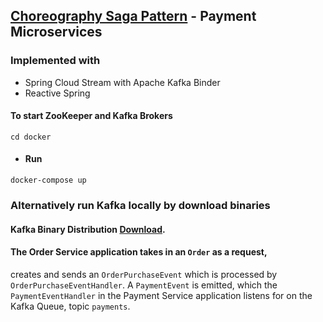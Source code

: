 ## [Choreography Saga Pattern](https://docs.microsoft.com/en-us/azure/architecture/reference-architectures/saga/saga) - Payment Microservices

### Implemented with 
- Spring Cloud Stream with Apache Kafka Binder
- Reactive Spring

#### To start ZooKeeper and Kafka Brokers
```
cd docker
```

- #### Run 
```
docker-compose up
```

### Alternatively run Kafka locally by download binaries
#### Kafka Binary Distribution [Download](http://apachemirror.wuchna.com/kafka/2.3.1).

#### The Order Service application takes in an `Order` as a request,
creates and sends an `OrderPurchaseEvent` which is processed by `OrderPurchaseEventHandler`.
A `PaymentEvent` is emitted, which the `PaymentEventHandler` in the Payment Service application
listens for on the Kafka Queue, topic `payments`.
